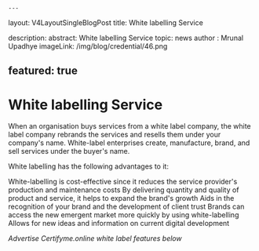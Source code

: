     ---
layout: V4LayoutSingleBlogPost
title:  White labelling Service

description:
abstract:  White labelling Service
topic: news
author : Mrunal Upadhye
imageLink: /img/blog/credential/46.png

featured: true
---

# White labelling Service

When an organisation buys services from a white label company, the white label company rebrands the services and resells them under your company's name. White-label enterprises create, manufacture, brand, and sell services under the buyer's name.

White labelling has the following advantages to it:

White-labelling is cost-effective since it reduces the service provider's production and maintenance costs
By delivering quantity and quality of product and service, it helps to expand the brand's growth
Aids in the recognition of your brand and the development of client trust
Brands can access the new emergent market more quickly by using white-labelling
Allows for new ideas and information on current digital development

*Advertise Certifyme.online white label features below*

